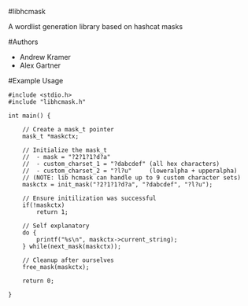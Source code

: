 #libhcmask

A wordlist generation library based on hashcat masks


#Authors

- Andrew Kramer
- Alex Gartner


#Example Usage

	#include <stdio.h>
	#include "libhcmask.h"

	int main() {

		// Create a mask_t pointer
		mask_t *maskctx;

		// Initialize the mask_t
		//  - mask = "?2?1?1?d?a"
		//  - custom_charset_1 = "?dabcdef" (all hex characters)
		//  - custom_charset_2 = "?l?u"		(loweralpha + upperalpha)
		// (NOTE: lib hcmask can handle up to 9 custom character sets)
		maskctx = init_mask("?2?1?1?d?a", "?dabcdef", "?l?u");

		// Ensure initilization was successful
		if(!maskctx)
			return 1;

		// Self explanatory
		do {
			printf("%s\n", maskctx->current_string);
		} while(next_mask(maskctx));

		// Cleanup after ourselves
		free_mask(maskctx);

		return 0;

	}

